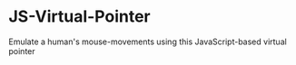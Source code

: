 JS-Virtual-Pointer
==================

Emulate a human's mouse-movements using this JavaScript-based virtual pointer
